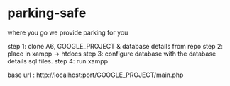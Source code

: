 # parking-safe
where you go we provide parking for you


step 1: clone A6, GOOGLE_PROJECT & database details from repo 
step 2: place in xampp -> htdocs
step 3: configure database with the database details sql files.
step 4: run xampp

base url : http://localhost:port/GOOGLE_PROJECT/main.php
